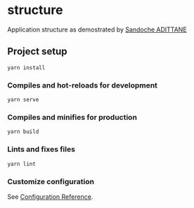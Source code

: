 # structure

Application structure as demostrated by [Sandoche ADITTANE](https://itnext.io/how-to-structure-a-vue-js-project-29e4ddc1aeeb)

## Project setup

```
yarn install
```

### Compiles and hot-reloads for development

```
yarn serve
```

### Compiles and minifies for production

```
yarn build
```

### Lints and fixes files

```
yarn lint
```

### Customize configuration

See [Configuration Reference](https://cli.vuejs.org/config/).
